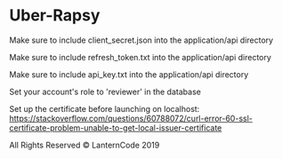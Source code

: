 # Uber-Rapsy

Make sure to include client_secret.json into the application/api directory

Make sure to include refresh_token.txt into the application/api directory

Make sure to include api_key.txt into the application/api directory

Set your account's role to 'reviewer' in the database

Set up the certificate before launching on localhost: https://stackoverflow.com/questions/60788072/curl-error-60-ssl-certificate-problem-unable-to-get-local-issuer-certificate

All Rights Reserved &copy; LanternCode 2019